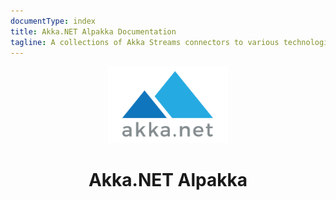 ```yaml
---
documentType: index
title: Akka.NET Alpakka Documentation
tagline: A collections of Akka Streams connectors to various technologies, protocols or libraries.
---
```

<style>
.subtitle {
    font-size:20px;
}
.jumbotron{
    text-align: center;
}
img.main-logo{
    width: 192px;
}
h2:before{
    display: none;
}
.featured-box-minimal h4:before {
    height: 0px;
    margin-top: 0px;
}
</style>

<div class="jumbotron">
    <div class="container">
      <img src="images/mainlogo.png" class="main-logo" />
      <h1 class="title"><strong>Akka.NET Alpakka</strong></h1>
    </div>
</div>

<!-- WELCOME -->
<section>
    <div class="container">
        <!-- FEATURED BOXES 3 -->
        <div class="row featured-box-minimal">
        </div>
        <!-- /FEATURED BOXES 3 -->
    </div>
</section>
<!-- /WELCOME -->
<br>
<br>
<!-- PREMIUM -->
<section class="alternate">
    <div class="container">
    </div>
</section>
